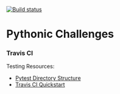 [![Build status](https://travis-ci.org/zwrankin/python-challenges.svg?branch=master)](https://travis-ci.org/zwrankin)

# Pythonic Challenges

### Travis CI


Testing Resources:
 - [Pytest Directory Structure](https://blog.ionelmc.ro/2014/05/25/python-packaging/#the-structure)
 - [Travis CI Quickstart](https://github.com/softwaresaved/build_and_test_examples/blob/master/travis/HelloWorld.md)